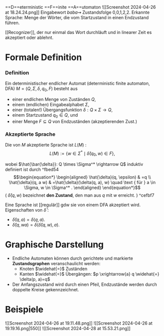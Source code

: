==D==eterministic ==F==inite ==A==utomaton
![[Screenshot 2024-04-26 at 18.24.24.png]]
Eingabewort $b a b a \rightsquigarrow$ Zustandsfolge 0,0,1,2,2.
Erkannte Sprache: Menge der Wörter, die vom Startzustand in einen Endzustand führen.

[[Recognizer]], der nur einmal das Wort durchläuft und in linearer Zeit es akzeptiert oder ablehnt.

# Formale Definition
### Definition
Ein deterministischer endlicher Automat (deterministic finite automaton, DFA) $M=\left(Q, \Sigma, \delta, q_0, F\right)$ besteht aus
- einer endlichen Menge von Zuständen $Q$,
- einem (endlichen) Eingabealphabet $\Sigma$,
- einer (totalen!) Übergangsfunktion $\delta: Q \times \Sigma \rightarrow Q$,
- einem Startzustand $q_0 \in Q$, und
- einer Menge $F \subseteq Q$ von Endzuständen (akzeptierenden Zust.)

### Akzeptierte Sprache
Die von $M$ akzeptierte Sprache ist $L(M)$ :
$$L(M):=\left\{w \in \Sigma^* \mid \hat{\delta}\left(q_0, w\right) \in F\right\},$$

wobei $\hat{\bar{\delta}}: Q \times \Sigma^* \rightarrow Q$ induktiv definiert ist durch ^fbed54
$$\begin{equation*}
\begin{aligned}
\hat{\delta}(q, \epsilon) & =q \\
\hat{\delta}(q, a w) & =\hat{\delta}(\delta(q, a), w) \quad \text { für } a \in \Sigma, w \in \Sigma^* .
\end{aligned}
\end{equation*}$$
( $\hat{\delta}(q, w)$ bezeichnet **den Zustand**, den man aus $q$ mit $w$ erreicht. ) ^cefbf7

Eine Sprache ist [[regulär]] gdw sie von einem DFA akzeptiert wird.
Eigenschaften von $\hat{\delta}$ : 
- $\hat{\delta}(q, a)=\delta(q, a)$.
- $\hat{\delta}(q, w a)=\delta(\hat{\delta}(q, w), a)$.


# Graphische Darstellung
- Endliche Automaten können durch gerichtete und markierte **Zustandsgraphen** veranschaulicht werden:
	- Knoten $\widehat{=}$ Zuständen
	- Kanten $\widehat{=}$ Übergängen: $p \xrightarrow{a} q \widehat{=} \delta(p, a)=q$
- Der Anfangszustand wird durch einen Pfeil, Endzustände werden durch doppelte Kreise gekennzeichnet.


# Beispiele
![[Screenshot 2024-04-26 at 19.11.48.png]]
![[Screenshot 2024-04-26 at 19.19.16.png|550]]
![[Screenshot 2024-04-28 at 15.53.21.png]]
